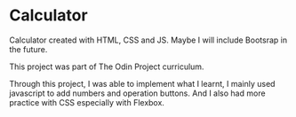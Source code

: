 # Calculator
Calculator created with HTML, CSS and JS. Maybe I will include Bootsrap in the future.

This project was part of The Odin Project curriculum.

Through this project, I was able to implement what I learnt, I mainly used javascript to add numbers and operation buttons. And I also had more practice with CSS especially with Flexbox.

